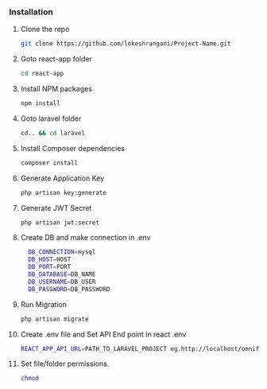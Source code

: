 ### Installation

1. Clone the repo
   ```sh
   git clone https://github.com/lokeshrangani/Project-Name.git
   ```
2. Goto react-app folder 
   ```sh
   cd react-app
   ```
3. Install NPM packages
   ```sh
   npm install
   ```
4. Goto laravel folder 
   ```sh
   cd.. && cd laravel
   ```
5. Install Composer dependencies
   ```sh
   composer install
   ```
6. Generate Application Key
    ```sh
    php artisan key:generate
    ```
7. Generate JWT Secret
    ```sh
    php artisan jwt:secret
    ```
8. Create DB and make connection in .env
    ```sh
      DB_CONNECTION=mysql
      DB_HOST=HOST
      DB_PORT=PORT
      DB_DATABASE=DB_NAME
      DB_USERNAME=DB_USER
      DB_PASSWORD=DB_PASSWORD
    ```
9. Run Migration
    ```sh
    php artisan migrate
    ```
10. Create .env file and Set API End point in react .env
    ```sh
    REACT_APP_API_URL=PATH_TO_LARAVEL_PROJECT eg.http://localhost/omnify/laravel
    ```
11. Set file/folder permissions.
    ```sh
    chmod
    ```